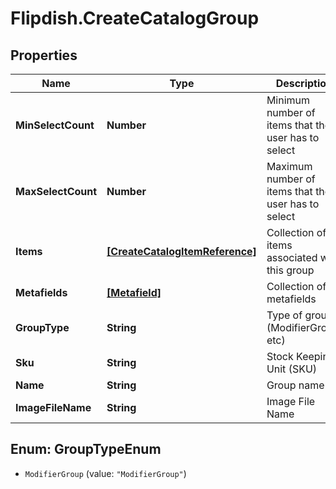 # Flipdish.CreateCatalogGroup

## Properties
Name | Type | Description | Notes
------------ | ------------- | ------------- | -------------
**MinSelectCount** | **Number** | Minimum number of items that the user has to select | [optional] 
**MaxSelectCount** | **Number** | Maximum number of items that the user has to select | [optional] 
**Items** | [**[CreateCatalogItemReference]**](CreateCatalogItemReference.md) | Collection of items associated with this group | [optional] 
**Metafields** | [**[Metafield]**](Metafield.md) | Collection of metafields | [optional] 
**GroupType** | **String** | Type of group (ModifierGroup, etc) | 
**Sku** | **String** | Stock Keeping Unit (SKU) | 
**Name** | **String** | Group name | 
**ImageFileName** | **String** | Image File Name | [optional] 


<a name="GroupTypeEnum"></a>
## Enum: GroupTypeEnum


* `ModifierGroup` (value: `"ModifierGroup"`)




